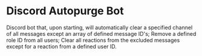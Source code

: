 # Discord Autopurge Bot
Discord bot that, upon starting, will automatically clear a specified channel of all messages except an array of defined message ID's; Remove a defined role ID from all users; Clear all reactions from the excluded messages except for a reaction from a defined user ID.
